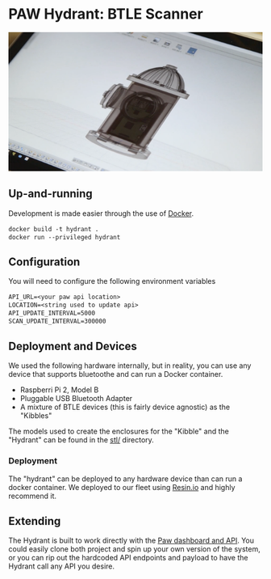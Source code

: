 # PAW Hydrant: BTLE Scanner

![hydrant](hydrant.png)

## Up-and-running

Development is made easier through the use of [Docker](https://docs.docker.com/).

```
docker build -t hydrant .
docker run --privileged hydrant
```

## Configuration

You will need to configure the following environment variables

```
API_URL=<your paw api location>
LOCATION=<string used to update api>
API_UPDATE_INTERVAL=5000
SCAN_UPDATE_INTERVAL=300000
```


## Deployment and Devices

We used the following hardware internally, but in reality, you can use any device that supports bluetoothe and can run a Docker container.

- Raspberri Pi 2, Model B
- Pluggable USB Bluetooth Adapter
- A mixture of BTLE devices (this is fairly device agnostic) as the "Kibbles"

The models used to create the enclosures for the "Kibble" and the "Hydrant" can be found in the [stl/](https://github.com/istrategylabs/paw-hydrant/tree/master/stl) directory.

### Deployment

The "hydrant" can be deployed to any hardware device than can run a docker container. We deployed to our fleet using [Resin.io](resin.io) and highly recommend it.

## Extending

The Hydrant is built to work directly with the [Paw dashboard and API](https://github.com/istrategylabs/paw). You could easily clone both project and spin up your own version of the system, or you can rip out the hardcoded API endpoints and payload to have the Hydrant call any API you desire.
